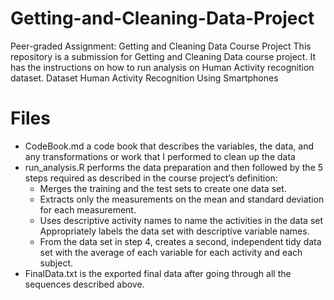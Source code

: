 # Getting-and-Cleaning-Data-Project
Peer-graded Assignment: Getting and Cleaning Data Course Project This repository is a submission for Getting and Cleaning Data course project. It has the instructions on how to run analysis on Human Activity recognition dataset.  Dataset Human Activity Recognition Using Smartphones  
# Files  
* CodeBook.md a code book that describes the variables, the data, and any transformations or work that I performed to clean up the data  
* run_analysis.R performs the data preparation and then followed by the 5 steps required as described in the course project’s definition: 
  * Merges the training and the test sets to create one data set.
  * Extracts only the measurements on the mean and standard deviation for each measurement.
  * Uses descriptive activity names to name the activities in the data set Appropriately labels the data set with descriptive variable names. 
  * From the data set in step 4, creates a second, independent tidy data set with the average of each variable for each activity and each subject. 
* FinalData.txt is the exported final data after going through all the sequences described above.
